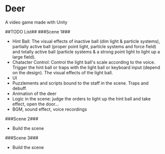 # Deer
A video game made with Unity

##TODO List##
###Scene 1###
* Hint Ball: The visual effects of inactive ball (dim light & particle systems), partially active ball (proper point light, particle systems and force field) and totally active ball (particle systems & a strong point light to light up a large field).
* Chatacter Control: Control the light ball's scale according to the voice. Trigger the hint ball or traps with the light ball or keyboard input (depend on the design). The visual effects of the light ball.
* UI
* Puzzlements and scripts bound to the staff in the scene. Traps and debuff.
* Animation of the deer
* Logic in the scene: judge the orders to light up the hint ball and take effect, open the door...
* BGM, sound effect, voice recordings

###Scene 2###
* Build the scene

###Scene 3###
* Build the scene

